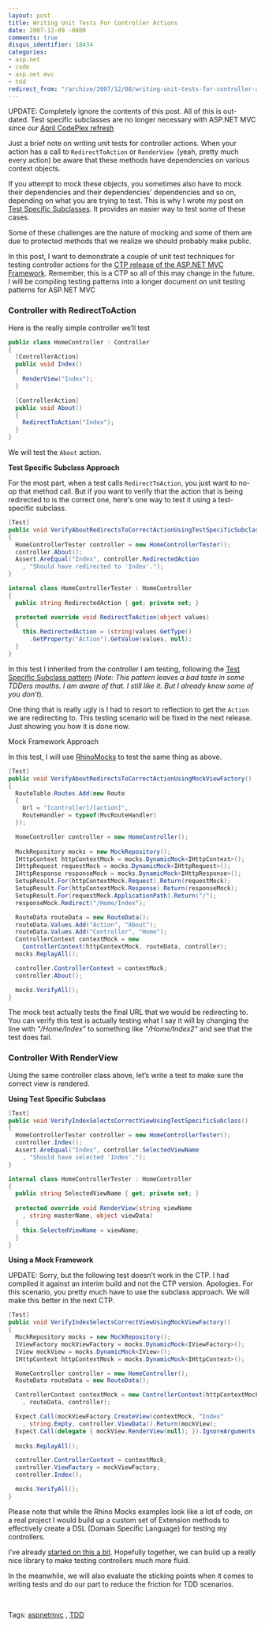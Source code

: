 ```yaml
---
layout: post
title: Writing Unit Tests For Controller Actions
date: 2007-12-09 -0800
comments: true
disqus_identifier: 18434
categories:
- asp.net
- code
- asp.net mvc
- tdd
redirect_from: "/archive/2007/12/08/writing-unit-tests-for-controller-actions.aspx/"
---
```


UPDATE: Completely ignore the contents of this post. All of this is
out-dated. Test specific subclasses are no longer necessary with ASP.NET
MVC since our [April CodePlex
refresh](http://weblogs.asp.net/scottgu/archive/2008/04/16/asp-net-mvc-source-refresh-preview.aspx "April source refresh")

Just a brief note on writing unit tests for controller actions. When
your action has a call to `RedirectToAction` or `RenderView `(yeah,
pretty much every action) be aware that these methods have dependencies
on various context objects.

If you attempt to mock these objects, you sometimes also have to mock
their dependencies and their dependencies' dependencies and so on,
depending on what you are trying to test. This is why I wrote my post on
[Test Specific
Subclasses](http://haacked.com/archive/2007/12/06/test-specific-subclasses-vs-partial-mocks.aspx "Test Specific Subclasses").
It provides an easier way to test some of these cases.

Some of these challenges are the nature of mocking and some of them are
due to protected methods that we realize we should probably make public.

In this post, I want to demonstrate a couple of unit test techniques for
testing controller actions for the [CTP release of the ASP.NET MVC
Framework](http://www.asp.net/downloads/3.5-extensions/ "ASP.NET 3.5 Extensions").
Remember, this is a CTP so all of this may change in the future. I will
be compiling testing patterns into a longer document on unit testing
patterns for ASP.NET MVC

### Controller with RedirectToAction

Here is the really simple controller we’ll test

```csharp
public class HomeController : Controller
{
  [ControllerAction]
  public void Index()
  {
    RenderView("Index");
  }

  [ControllerAction]
  public void About()
  {
    RedirectToAction("Index");
  }
}
```

We will test the `About` action.

**Test Specific Subclass Approach**

For the most part, when a test calls `RedirectToAction`, you just want
to no-op that method call. But if you want to verify that the action
that is being redirected to is the correct one, here's one way to test
it using a test-specific subclass.

```csharp
[Test]
public void VerifyAboutRedirectsToCorrectActionUsingTestSpecificSubclass()
{
  HomeControllerTester controller = new HomeControllerTester();
  controller.About();
  Assert.AreEqual("Index", controller.RedirectedAction
    , "Should have redirected to 'Index'.");
}

internal class HomeControllerTester : HomeController
{
  public string RedirectedAction { get; private set; }

  protected override void RedirectToAction(object values)
  {
    this.RedirectedAction = (string)values.GetType()
      .GetProperty("Action").GetValue(values, null);
  }
}
```

In this test I inherited from the controller I am testing, following the
[Test Specific Subclass
pattern](http://haacked.com/archive/2007/12/06/test-specific-subclasses-vs-partial-mocks.aspx "Test Specific Subclass")
(*Note: This pattern leaves a bad taste in some TDDers mouths. I am
aware of that. I still like it. But I already know some of you don’t*).

One thing that is really ugly is I had to resort to reflection to get
the `Action` we are redirecting to. This testing scenario will be fixed
in the next release. Just showing you how it is done now.

Mock Framework Approach

In this test, I will use
[RhinoMocks](http://www.ayende.com/projects/rhino-mocks.aspx "Rhino.Mocks")
to test the same thing as above.

```csharp
[Test]
public void VerifyAboutRedirectsToCorrectActionUsingMockViewFactory()
{
  RouteTable.Routes.Add(new Route
  {
    Url = "[controller]/[action]",
    RouteHandler = typeof(MvcRouteHandler)
  });

  HomeController controller = new HomeController();
    
  MockRepository mocks = new MockRepository();
  IHttpContext httpContextMock = mocks.DynamicMock<IHttpContext>();
  IHttpRequest requestMock = mocks.DynamicMock<IHttpRequest>();
  IHttpResponse responseMock = mocks.DynamicMock<IHttpResponse>();
  SetupResult.For(httpContextMock.Request).Return(requestMock);
  SetupResult.For(httpContextMock.Response).Return(responseMock);
  SetupResult.For(requestMock.ApplicationPath).Return("/");
  responseMock.Redirect("/Home/Index");

  RouteData routeData = new RouteData();
  routeData.Values.Add("Action", "About");
  routeData.Values.Add("Controller", "Home");
  ControllerContext contextMock = new 
    ControllerContext(httpContextMock, routeData, controller);
  mocks.ReplayAll();

  controller.ControllerContext = contextMock;
  controller.About();

  mocks.VerifyAll();
}
```

The mock test actually tests the final URL that we would be redirecting
to. You can verify this test is actually testing what I say it will by
changing the line with *"/Home/Index"* to something like
*"/Home/Index2"* and see that the test does fail.

### Controller With RenderView

Using the same controller class above, let’s write a test to make sure
the correct view is rendered.

**Using Test Specific Subclass**

```csharp
[Test]
public void VerifyIndexSelectsCorrectViewUsingTestSpecificSubclass()
{
  HomeControllerTester controller = new HomeControllerTester();
  controller.Index();
  Assert.AreEqual("Index", controller.SelectedViewName
    , "Should have selected 'Index'.");
}

internal class HomeControllerTester : HomeController
{
  public string SelectedViewName { get; private set; }
    
  protected override void RenderView(string viewName
    , string masterName, object viewData)
  {
    this.SelectedViewName = viewName;   
  }
}
```

**Using a Mock Framework**

UPDATE: Sorry, but the following test doesn’t work in the CTP. I had
compiled it against an interim build and not the CTP version. Apologies.
For this scenario, you pretty much have to use the subclass approach. We
will make this better in the next CTP.

```csharp
[Test]
public void VerifyIndexSelectsCorrectViewUsingMockViewFactory()
{
  MockRepository mocks = new MockRepository();
  IViewFactory mockViewFactory = mocks.DynamicMock<IViewFactory>();
  IView mockView = mocks.DynamicMock<IView>();
  IHttpContext httpContextMock = mocks.DynamicMock<IHttpContext>();

  HomeController controller = new HomeController();
  RouteData routeData = new RouteData();

  ControllerContext contextMock = new ControllerContext(httpContextMock
    , routeData, controller);

  Expect.Call(mockViewFactory.CreateView(contextMock, "Index"
    , string.Empty, controller.ViewData)).Return(mockView);
  Expect.Call(delegate { mockView.RenderView(null); }).IgnoreArguments();
    
  mocks.ReplayAll();

  controller.ControllerContext = contextMock;
  controller.ViewFactory = mockViewFactory;
  controller.Index();

  mocks.VerifyAll();
}
```

Please note that while the Rhino Mocks examples look like a lot of code,
on a real project I would build up a custom set of Extension methods to
effectively create a DSL (Domain Specific Language) for testing my
controllers.

I’ve already [started on this a
bit](http://haacked.com/archive/2007/11/05/rhino-mocks-extension-methods-mvc-crazy-delicious.aspx "Rhino Mocks + Extension Methods").
Hopefully together, we can build up a really nice library to make
testing controllers much more fluid.

In the meanwhile, we will also evaluate the sticking points when it
comes to writing tests and do our part to reduce the friction for TDD
scenarios.

 

Tags:
[aspnetmvc](http://technorati.com/tags/aspnetmvc/ "ASP.NET MVC tag") ,
[TDD](http://technorati.com/tags/TDD/ "TDD tag")

